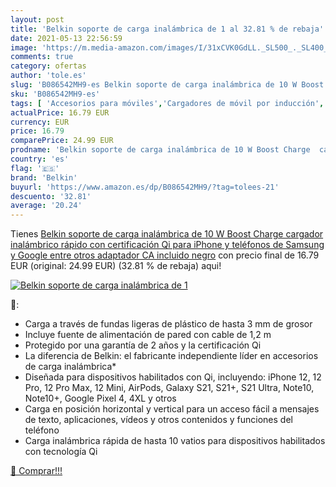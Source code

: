 ```yaml
---
layout: post
title: 'Belkin soporte de carga inalámbrica de 1 al 32.81 % de rebaja'
date: 2021-05-13 22:56:59
image: 'https://m.media-amazon.com/images/I/31xCVK0GdLL._SL500_._SL400_.jpg'
comments: true
category: ofertas
author: 'tole.es'
slug: 'B086542MH9-es Belkin soporte de carga inalámbrica de 10 W Boost Charge...'
sku: 'B086542MH9-es'
tags: [ 'Accesorios para móviles','Cargadores de móvil por inducción','Cargadores para móviles','Comunicación móvil y accesorios','Electrónica','belkin','iphone', ]
actualPrice: 16.79 EUR
currency: EUR
price: 16.79
comparePrice: 24.99 EUR
prodname: 'Belkin soporte de carga inalámbrica de 10 W Boost Charge  cargador inalámbrico rápido con certificación Qi para iPhone y teléfonos de Samsung y Google entre otros  adaptador CA incluido   negro'
country: 'es'
flag: '🇪🇸'
brand: 'Belkin'
buyurl: 'https://www.amazon.es/dp/B086542MH9/?tag=tolees-21'
descuento: '32.81'
average: '20.24'
---
```


Tienes [Belkin soporte de carga inalámbrica de 10 W Boost Charge  cargador inalámbrico rápido con certificación Qi para iPhone y teléfonos de Samsung y Google entre otros  adaptador CA incluido   negro](https://www.amazon.es/dp/B086542MH9/?tag=tolees-21) con precio final de  16.79 EUR (original: 24.99 EUR) (32.81 %  de rebaja) aqui!

[![Belkin soporte de carga inalámbrica de 1](https://m.media-amazon.com/images/I/31xCVK0GdLL._SL500_._SL400_.jpg)](https://www.amazon.es/dp/B086542MH9/?tag=tolees-21)

🔎:

- Carga a través de fundas ligeras de plástico de hasta 3 mm de grosor
- Incluye fuente de alimentación de pared con cable de 1,2 m
- Protegido por una garantía de 2 años y la certificación Qi
- La diferencia de Belkin: el fabricante independiente líder en accesorios de carga inalámbrica*
- Diseñada para dispositivos habilitados con Qi, incluyendo: iPhone 12, 12 Pro, 12 Pro Max, 12 Mini, AirPods, Galaxy S21, S21+, S21 Ultra, Note10, Note10+, Google Pixel 4, 4XL y otros
- Carga en posición horizontal y vertical para un acceso fácil a mensajes de texto, aplicaciones, vídeos y otros contenidos y funciones del teléfono
- Carga inalámbrica rápida de hasta 10 vatios para dispositivos habilitados con tecnología Qi

[🛒 Comprar!!!](https://www.amazon.es/dp/B086542MH9/?tag=tolees-21)
